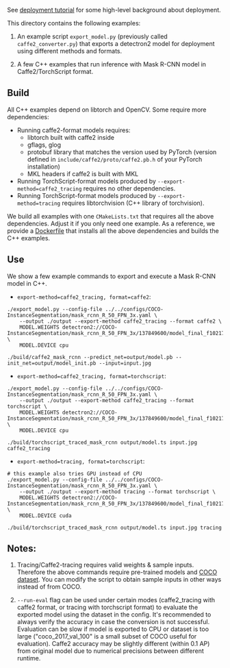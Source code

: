See [deployment tutorial](https://detectron2.readthedocs.io/tutorials/deployment.html)
for some high-level background about deployment.

This directory contains the following examples:

1. An example script `export_model.py` (previously called `caffe2_converter.py`)
   that exports a detectron2 model for deployment using different methods and formats.

2. A few C++ examples that run inference with Mask R-CNN model in Caffe2/TorchScript format.

## Build
All C++ examples depend on libtorch and OpenCV. Some require more dependencies:

* Running caffe2-format models requires:
  * libtorch built with caffe2 inside
  * gflags, glog
  * protobuf library that matches the version used by PyTorch (version defined in `include/caffe2/proto/caffe2.pb.h` of your PyTorch installation)
  * MKL headers if caffe2 is built with MKL
* Running TorchScript-format models produced by `--export-method=caffe2_tracing` requires no other dependencies.
* Running TorchScript-format models produced by `--export-method=tracing` requires libtorchvision (C++ library of torchvision).

We build all examples with one `CMakeLists.txt` that requires all the above dependencies.
Adjust it if you only need one example.
As a reference,
we provide a [Dockerfile](../../docker/deploy.Dockerfile) that
installs all the above dependencies and builds the C++ examples.

## Use

We show a few example commands to export and execute a Mask R-CNN model in C++.

* `export-method=caffe2_tracing, format=caffe2`:
```
./export_model.py --config-file ../../configs/COCO-InstanceSegmentation/mask_rcnn_R_50_FPN_3x.yaml \
    --output ./output --export-method caffe2_tracing --format caffe2 \
    MODEL.WEIGHTS detectron2://COCO-InstanceSegmentation/mask_rcnn_R_50_FPN_3x/137849600/model_final_f10217.pkl \
    MODEL.DEVICE cpu

./build/caffe2_mask_rcnn --predict_net=output/model.pb --init_net=output/model_init.pb --input=input.jpg
```

* `export-method=caffe2_tracing, format=torchscript`:

```
./export_model.py --config-file ../../configs/COCO-InstanceSegmentation/mask_rcnn_R_50_FPN_3x.yaml \
    --output ./output --export-method caffe2_tracing --format torchscript \
    MODEL.WEIGHTS detectron2://COCO-InstanceSegmentation/mask_rcnn_R_50_FPN_3x/137849600/model_final_f10217.pkl \
    MODEL.DEVICE cpu

./build/torchscript_traced_mask_rcnn output/model.ts input.jpg caffe2_tracing
```

* `export-method=tracing, format=torchscript`:

```
# this example also tries GPU instead of CPU
./export_model.py --config-file ../../configs/COCO-InstanceSegmentation/mask_rcnn_R_50_FPN_3x.yaml \
    --output ./output --export-method tracing --format torchscript \
    MODEL.WEIGHTS detectron2://COCO-InstanceSegmentation/mask_rcnn_R_50_FPN_3x/137849600/model_final_f10217.pkl \
    MODEL.DEVICE cuda

./build/torchscript_traced_mask_rcnn output/model.ts input.jpg tracing
```

## Notes:

1. Tracing/Caffe2-tracing requires valid weights & sample inputs.
   Therefore the above commands require pre-trained models and [COCO dataset](https://detectron2.readthedocs.io/tutorials/builtin_datasets.html).
   You can modify the script to obtain sample inputs in other ways instead of from COCO.

2. `--run-eval` flag can be used under certain modes
   (caffe2_tracing with caffe2 format, or tracing with torchscript format)
   to evaluate the exported model using the dataset in the config.
   It's recommended to always verify the accuracy in case the conversion is not successful.
   Evaluation can be slow if model is exported to CPU or dataset is too large ("coco_2017_val_100" is a small subset of COCO useful for evaluation).
   Caffe2 accuracy may be slightly different (within 0.1 AP) from original model due to numerical precisions between different runtime.
